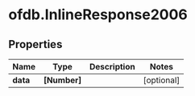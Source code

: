 # ofdb.InlineResponse2006

## Properties

Name | Type | Description | Notes
------------ | ------------- | ------------- | -------------
**data** | **[Number]** |  | [optional] 


